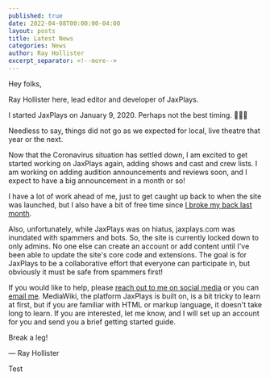 ```yaml
---
published: true
date: 2022-04-08T00:00:00-04:00
layout: posts
title: Latest News
categories: News
author: Ray Hollister
excerpt_separator: <!--more-->
---
```

Hey folks, 

Ray Hollister here, lead editor and developer of JaxPlays. 

I started JaxPlays on January 9, 2020. Perhaps not the best timing. 🤷🏻‍♂️

Needless to say, things did not go as we expected for local, live theatre that year or the next. 
<!--more-->
Now that the Coronavirus situation has settled down, I am excited to get started working on JaxPlays again, adding shows and cast and crew lists. I am working on adding audition announcements and reviews soon, and I expect to have a big announcement in a month or so!

I have a lot of work ahead of me, just to get caught up back to when the site was launched, but I also have a bit of free time since [I broke my back last month](https://rayhollister.com/ibrokemyback).

Also, unfortunately, while JaxPlays was on hiatus, jaxplays.com was inundated with spammers and bots. So, the site is currently locked down to only admins. No one else can create an account or add content until I've been able to update the site's core code and extensions. The goal is for JaxPlays to be a collaborative effort that everyone can participate in, but obviously it must be safe from spammers first!

If you would like to help, please [ reach out to me on social media](https://rayhollister.com) or you can [email me](mailto:jaxplayswiki@gmail.com). MediaWiki, the platform JaxPlays is built on, is a bit tricky to learn at first, but if you are familiar with HTML or markup language, it doesn't take long to learn. If you are interested, let me know, and I will set up an account for you and send you a brief getting started guide. 

Break a leg! 

— Ray Hollister 

Test
